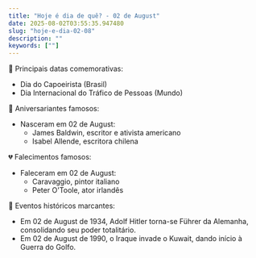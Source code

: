 ```yaml
---
title: "Hoje é dia de quê? - 02 de August"
date: 2025-08-02T03:55:35.947480
slug: "hoje-e-dia-02-08"
description: ""
keywords: [""]
---
```


🎉 Principais datas comemorativas:

- Dia do Capoeirista (Brasil)
- Dia Internacional do Tráfico de Pessoas (Mundo)

🎂 Aniversariantes famosos:

- Nasceram em 02 de August:
  - James Baldwin, escritor e ativista americano
  - Isabel Allende, escritora chilena

💔 Falecimentos famosos:

- Faleceram em 02 de August:
  - Caravaggio, pintor italiano
  - Peter O'Toole, ator irlandês

📰 Eventos históricos marcantes:

- Em 02 de August de 1934, Adolf Hitler torna-se Führer da Alemanha, consolidando seu poder totalitário.
- Em 02 de August de 1990, o Iraque invade o Kuwait, dando início à Guerra do Golfo.
